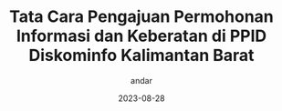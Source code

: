 ---
author: andar
title: "Tata Cara Pengajuan Permohonan Informasi dan Keberatan di PPID Diskominfo Kalimantan Barat"
date: 2023-08-28
eurl: "https://www.youtube.com/watch?v=-3sjo0cJZ34&t=2s"
thumbnail: "/thumbnail/tata-cara.jpg"
---